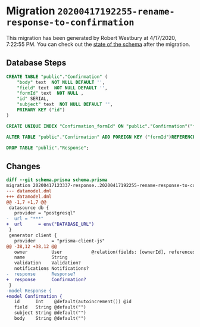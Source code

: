 # Migration `20200417192255-rename-response-to-confirmation`

This migration has been generated by Robert Westbury at 4/17/2020, 7:22:55 PM.
You can check out the [state of the schema](./schema.prisma) after the migration.

## Database Steps

```sql
CREATE TABLE "public"."Confirmation" (
    "body" text  NOT NULL DEFAULT '',
    "field" text  NOT NULL DEFAULT '',
    "formId" text  NOT NULL ,
    "id" SERIAL,
    "subject" text  NOT NULL DEFAULT '',
    PRIMARY KEY ("id")
) 

CREATE UNIQUE INDEX "Confirmation_formId" ON "public"."Confirmation"("formId")

ALTER TABLE "public"."Confirmation" ADD FOREIGN KEY ("formId")REFERENCES "public"."Form"("id") ON DELETE CASCADE  ON UPDATE CASCADE

DROP TABLE "public"."Response";
```

## Changes

```diff
diff --git schema.prisma schema.prisma
migration 20200417123337-response..20200417192255-rename-response-to-confirmation
--- datamodel.dml
+++ datamodel.dml
@@ -1,7 +1,7 @@
 datasource db {
   provider = "postgresql"
-  url = "***"
+  url      = env("DATABASE_URL")
 }
 generator client {
   provider      = "prisma-client-js"
@@ -38,12 +38,12 @@
   owner         User           @relation(fields: [ownerId], references: [id])
   name          String
   validation    Validation?
   notifications Notifications?
-  response      Response?
+  response      Confirmation?
 }
-model Response {
+model Confirmation {
   id      Int    @default(autoincrement()) @id
   field   String @default("")
   subject String @default("")
   body    String @default("")
```


